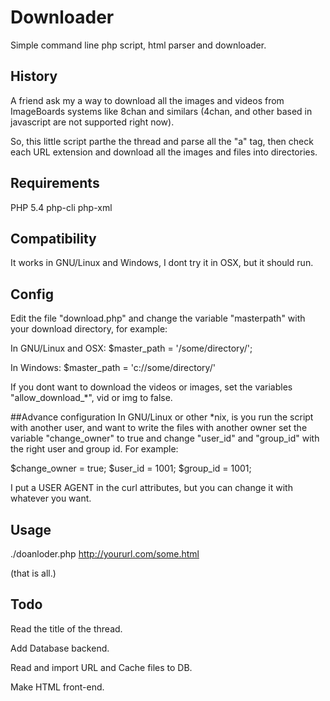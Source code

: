 # Downloader 
Simple command line php script, html parser and downloader.

## History
A friend ask my a way to download all the images and videos from ImageBoards systems like 8chan and similars (4chan, and other based in javascript are not supported right now).

So, this little script parthe the thread and parse all the "a" tag, then check each URL extension and download all the images and files into directories.

## Requirements
PHP 5.4
php-cli
php-xml

## Compatibility
It works in GNU/Linux and Windows, I dont try it in OSX, but it should run.

## Config
Edit the file "download.php" and change the variable "masterpath" with your download directory, for example:

In GNU/Linux and OSX:
$master_path  = '/some/directory/';

In Windows:
$master_path  = 'c://some/directory/'

If you dont want to download the videos or images, set the variables "allow_download_*", vid or img to false.

##Advance configuration
In GNU/Linux or other *nix, is you run the script with another user, and want to write the files with another owner set the variable "change_owner" to true and change "user_id" and "group_id" with the right user and group id. For example:

$change_owner	= true;
$user_id	= 1001;
$group_id	= 1001;

I put a USER AGENT in the curl attributes, but you can change it with whatever you want.

## Usage

./doanloder.php http://yoururl.com/some.html

(that is all.)

## Todo
Read the title of the thread.

Add Database backend.

Read and import URL and Cache files to DB.

Make HTML front-end.

